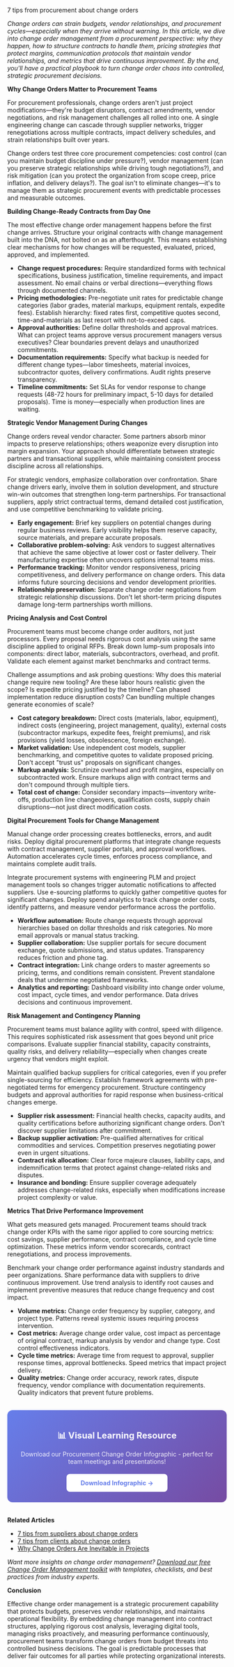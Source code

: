 7 tips from procurement about change orders



<p><i>Change orders can strain budgets, vendor relationships, and procurement cycles—especially when they arrive without warning. In this article, we dive into change order management from a procurement perspective: why they happen, how to structure contracts to handle them, pricing strategies that protect margins, communication protocols that maintain vendor relationships, and metrics that drive continuous improvement. By the end, you'll have a practical playbook to turn change order chaos into controlled, strategic procurement decisions.</i></p>

<p><b>Why Change Orders Matter to Procurement Teams</b></p>

<p>For procurement professionals, change orders aren't just project modifications—they're budget disruptors, contract amendments, vendor negotiations, and risk management challenges all rolled into one. A single engineering change can cascade through supplier networks, trigger renegotiations across multiple contracts, impact delivery schedules, and strain relationships built over years.</p>

<p>Change orders test three core procurement competencies: cost control (can you maintain budget discipline under pressure?), vendor management (can you preserve strategic relationships while driving tough negotiations?), and risk mitigation (can you protect the organization from scope creep, price inflation, and delivery delays?). The goal isn't to eliminate changes—it's to manage them as strategic procurement events with predictable processes and measurable outcomes.</p>

<p><b>Building Change-Ready Contracts from Day One</b></p>

<p>The most effective change order management happens before the first change arrives. Structure your original contracts with change management built into the DNA, not bolted on as an afterthought. This means establishing clear mechanisms for how changes will be requested, evaluated, priced, approved, and implemented.</p>

<ul>
<li><b>Change request procedures:</b> Require standardized forms with technical specifications, business justification, timeline requirements, and impact assessment. No email chains or verbal directions—everything flows through documented channels.</li>
<li><b>Pricing methodologies:</b> Pre-negotiate unit rates for predictable change categories (labor grades, material markups, equipment rentals, expedite fees). Establish hierarchy: fixed rates first, competitive quotes second, time-and-materials as last resort with not-to-exceed caps.</li>
<li><b>Approval authorities:</b> Define dollar thresholds and approval matrices. What can project teams approve versus procurement managers versus executives? Clear boundaries prevent delays and unauthorized commitments.</li>
<li><b>Documentation requirements:</b> Specify what backup is needed for different change types—labor timesheets, material invoices, subcontractor quotes, delivery confirmations. Audit rights preserve transparency.</li>
<li><b>Timeline commitments:</b> Set SLAs for vendor response to change requests (48-72 hours for preliminary impact, 5-10 days for detailed proposals). Time is money—especially when production lines are waiting.</li>
</ul>

<p><b>Strategic Vendor Management During Changes</b></p>

<p>Change orders reveal vendor character. Some partners absorb minor impacts to preserve relationships; others weaponize every disruption into margin expansion. Your approach should differentiate between strategic partners and transactional suppliers, while maintaining consistent process discipline across all relationships.</p>

<p>For strategic vendors, emphasize collaboration over confrontation. Share change drivers early, involve them in solution development, and structure win-win outcomes that strengthen long-term partnerships. For transactional suppliers, apply strict contractual terms, demand detailed cost justification, and use competitive benchmarking to validate pricing.</p>

<ul>
<li><b>Early engagement:</b> Brief key suppliers on potential changes during regular business reviews. Early visibility helps them reserve capacity, source materials, and prepare accurate proposals.</li>
<li><b>Collaborative problem-solving:</b> Ask vendors to suggest alternatives that achieve the same objective at lower cost or faster delivery. Their manufacturing expertise often uncovers options internal teams miss.</li>
<li><b>Performance tracking:</b> Monitor vendor responsiveness, pricing competitiveness, and delivery performance on change orders. This data informs future sourcing decisions and vendor development priorities.</li>
<li><b>Relationship preservation:</b> Separate change order negotiations from strategic relationship discussions. Don't let short-term pricing disputes damage long-term partnerships worth millions.</li>
</ul>

<p><b>Pricing Analysis and Cost Control</b></p>

<p>Procurement teams must become change order auditors, not just processors. Every proposal needs rigorous cost analysis using the same discipline applied to original RFPs. Break down lump-sum proposals into components: direct labor, materials, subcontractors, overhead, and profit. Validate each element against market benchmarks and contract terms.</p>

<p>Challenge assumptions and ask probing questions: Why does this material change require new tooling? Are these labor hours realistic given the scope? Is expedite pricing justified by the timeline? Can phased implementation reduce disruption costs? Can bundling multiple changes generate economies of scale?</p>

<ul>
<li><b>Cost category breakdown:</b> Direct costs (materials, labor, equipment), indirect costs (engineering, project management, quality), external costs (subcontractor markups, expedite fees, freight premiums), and risk provisions (yield losses, obsolescence, foreign exchange).</li>
<li><b>Market validation:</b> Use independent cost models, supplier benchmarking, and competitive quotes to validate proposed pricing. Don't accept "trust us" proposals on significant changes.</li>
<li><b>Markup analysis:</b> Scrutinize overhead and profit margins, especially on subcontracted work. Ensure markups align with contract terms and don't compound through multiple tiers.</li>
<li><b>Total cost of change:</b> Consider secondary impacts—inventory write-offs, production line changeovers, qualification costs, supply chain disruptions—not just direct modification costs.</li>
</ul>

<p><b>Digital Procurement Tools for Change Management</b></p>

<p>Manual change order processing creates bottlenecks, errors, and audit risks. Deploy digital procurement platforms that integrate change requests with contract management, supplier portals, and approval workflows. Automation accelerates cycle times, enforces process compliance, and maintains complete audit trails.</p>

<p>Integrate procurement systems with engineering PLM and project management tools so changes trigger automatic notifications to affected suppliers. Use e-sourcing platforms to quickly gather competitive quotes for significant changes. Deploy spend analytics to track change order costs, identify patterns, and measure vendor performance across the portfolio.</p>

<ul>
<li><b>Workflow automation:</b> Route change requests through approval hierarchies based on dollar thresholds and risk categories. No more email approvals or manual status tracking.</li>
<li><b>Supplier collaboration:</b> Use supplier portals for secure document exchange, quote submissions, and status updates. Transparency reduces friction and phone tag.</li>
<li><b>Contract integration:</b> Link change orders to master agreements so pricing, terms, and conditions remain consistent. Prevent standalone deals that undermine negotiated frameworks.</li>
<li><b>Analytics and reporting:</b> Dashboard visibility into change order volume, cost impact, cycle times, and vendor performance. Data drives decisions and continuous improvement.</li>
</ul>

<p><b>Risk Management and Contingency Planning</b></p>

<p>Procurement teams must balance agility with control, speed with diligence. This requires sophisticated risk assessment that goes beyond unit price comparisons. Evaluate supplier financial stability, capacity constraints, quality risks, and delivery reliability—especially when changes create urgency that vendors might exploit.</p>

<p>Maintain qualified backup suppliers for critical categories, even if you prefer single-sourcing for efficiency. Establish framework agreements with pre-negotiated terms for emergency procurement. Structure contingency budgets and approval authorities for rapid response when business-critical changes emerge.</p>

<ul>
<li><b>Supplier risk assessment:</b> Financial health checks, capacity audits, and quality certifications before authorizing significant change orders. Don't discover supplier limitations after commitment.</li>
<li><b>Backup supplier activation:</b> Pre-qualified alternatives for critical commodities and services. Competition preserves negotiating power even in urgent situations.</li>
<li><b>Contract risk allocation:</b> Clear force majeure clauses, liability caps, and indemnification terms that protect against change-related risks and disputes.</li>
<li><b>Insurance and bonding:</b> Ensure supplier coverage adequately addresses change-related risks, especially when modifications increase project complexity or value.</li>
</ul>

<p><b>Metrics That Drive Performance Improvement</b></p>

<p>What gets measured gets managed. Procurement teams should track change order KPIs with the same rigor applied to core sourcing metrics: cost savings, supplier performance, contract compliance, and cycle time optimization. These metrics inform vendor scorecards, contract renegotiations, and process improvements.</p>

<p>Benchmark your change order performance against industry standards and peer organizations. Share performance data with suppliers to drive continuous improvement. Use trend analysis to identify root causes and implement preventive measures that reduce change frequency and cost impact.</p>

<ul>
<li><b>Volume metrics:</b> Change order frequency by supplier, category, and project type. Patterns reveal systemic issues requiring process intervention.</li>
<li><b>Cost metrics:</b> Average change order value, cost impact as percentage of original contract, markup analysis by vendor and change type. Cost control effectiveness indicators.</li>
<li><b>Cycle time metrics:</b> Average time from request to approval, supplier response times, approval bottlenecks. Speed metrics that impact project delivery.</li>
<li><b>Quality metrics:</b> Change order accuracy, rework rates, dispute frequency, vendor compliance with documentation requirements. Quality indicators that prevent future problems.</li>
</ul>




<div style="background: linear-gradient(135deg, #667eea 0%, #764ba2 100%); padding: 24px; border-radius: 12px; margin: 32px 0; text-align: center;">
  <p style="color: white; font-size: 20px; font-weight: bold; margin-bottom: 12px;">📊 Visual Learning Resource</p>
  <p style="color: rgba(255,255,255,0.9); margin-bottom: 20px;">Download our Procurement Change Order Infographic - perfect for team meetings and presentations!</p>
  <a href="/resources/infographics" style="display: inline-block; background: white; color: #667eea; padding: 12px 32px; border-radius: 8px; font-weight: bold; text-decoration: none;">Download Infographic →</a>
</div>
<p><b>Related Articles</b></p>

<ul>
<li><a href="/posts/post-9">7 tips from suppliers about change orders</a></li>
<li><a href="/posts/post-10">7 tips from clients about change orders</a></li>
<li><a href="/posts/post-13">Why Change Orders Are Inevitable in Projects</a></li>
</ul>

<p><i>Want more insights on change order management? <a href="/resources">Download our free Change Order Management toolkit</a> with templates, checklists, and best practices from industry experts.</i></p>

<p><b>Conclusion</b></p>

<p>Effective change order management is a strategic procurement capability that protects budgets, preserves vendor relationships, and maintains operational flexibility. By embedding change management into contract structures, applying rigorous cost analysis, leveraging digital tools, managing risks proactively, and measuring performance continuously, procurement teams transform change orders from budget threats into controlled business decisions. The goal is predictable processes that deliver fair outcomes for all parties while protecting organizational interests.</p>